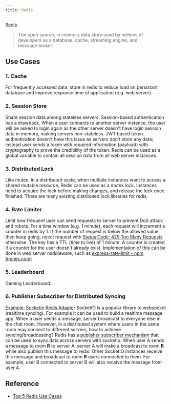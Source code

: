 ```yaml
---
title: Redis
---
```


[Redis](https://redis.io/)
> The open source, in-memory data store used by millions of developers as a database, cache, streaming engine, and message broker.

## Use Cases

### 1. Cache
For frequently accessed data, store in redis to reduce load on persistant database and improve response time of application (e.g. web server).

### 2. Session Store
Share session data among stateless servers. 
Session-based authentication has a drawback. When a user connects to another server instance, the user will be asked to login again as the other server doesn't have login session data in memory, making servers non-stateless. JWT based token authentication doesn't have this issue as servers don't store any data; instead user sends a token with required information (payload) with cryptography to prove the credibility of the token.
Redis can be used as a global variable to contain all session data from all web server instances.

### 3. Distributed Lock
Like mutex. In a distributed syste, when multiple instances want to access a shared mutable resource, Redis can be used as a mutex lock. Instances need to acquire the lock before making changes, and release the lock once finished. 
There are many existing distributed lock libraries for redis. 

### 4. Rate Limiter
Limit how frequent user can send requests to server to prevent DoS attack and robots. 
For a time window (e.g. 1 minute), each request will increment a counter in redis by 1. If the number of request is below the allowed value, then keep going, reject request with [Status Code: 429 Too Many Requests](https://developer.mozilla.org/en-US/docs/Web/HTTP/Status/429) otherwise. 
The key has a TTL (time to live) of 1 minute. A counter is created if a counter for the user doesn't already exist. 
Implementation of this can be done in web server middleware, such as [express-rate-limit - npm (npmjs.com)](https://www.npmjs.com/package/express-rate-limit)

### 5. Leaderboard
Gaming Leaderboard. 

### 6. Publisher Subscriber for Distributed Syncing
[Example: Socketio Redis Adapter](https://socket.io/docs/v4/redis-adapter/)
SocketIO is a popular library to websocket (realtime syncing). For example it can be used to build a realtime message app. When a user sends a message, server broadcast to everyone else in the chat room. However, in a distributed system where users in the same room may connect to different servers, how to achieve syncing/broadcasting?
Redis has a [publisher subscriber mechanism](https://redis.io/docs/manual/pubsub/) that can be used to sync data across servers with socketio. When user A sends a message to room **R** to server A, server A will make a broadcast to room **R** while also publish this message to redis. Other SocketIO instances receive this message and broadcast to room **R** users connected to them. For example, user B connected to server B will also receive the message from user A.




## Reference
- [Top 5 Redis Use Cases](https://youtu.be/a4yX7RUgTxI)






